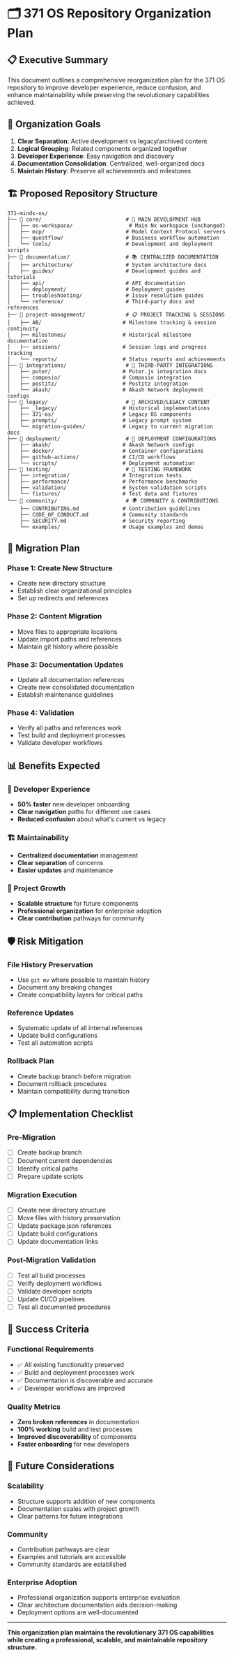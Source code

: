 # 🗂️ 371 OS Repository Organization Plan

## 📋 Executive Summary

This document outlines a comprehensive reorganization plan for the 371 OS repository to improve developer experience, reduce confusion, and enhance maintainability while preserving the revolutionary capabilities achieved.

## 🎯 Organization Goals

1. **Clear Separation**: Active development vs legacy/archived content
2. **Logical Grouping**: Related components organized together
3. **Developer Experience**: Easy navigation and discovery
4. **Documentation Consolidation**: Centralized, well-organized docs
5. **Maintain History**: Preserve all achievements and milestones

## 🏗️ Proposed Repository Structure

```
371-minds-os/
├── 📁 core/                           # 🎯 MAIN DEVELOPMENT HUB
│   ├── os-workspace/                  # Main Nx workspace (unchanged)
│   ├── mcp/                          # Model Context Protocol servers
│   ├── questflow/                    # Business workflow automation
│   └── tools/                        # Development and deployment scripts
├── 📁 documentation/                  # 📚 CENTRALIZED DOCUMENTATION
│   ├── architecture/                 # System architecture docs
│   ├── guides/                       # Development guides and tutorials
│   ├── api/                          # API documentation
│   ├── deployment/                   # Deployment guides
│   ├── troubleshooting/              # Issue resolution guides
│   └── reference/                    # Third-party docs and references
├── 📁 project-management/             # 📋 PROJECT TRACKING & SESSIONS
│   ├── AB/                          # Milestone tracking & session continuity
│   ├── milestones/                  # Historical milestone documentation
│   ├── sessions/                    # Session logs and progress tracking
│   └── reports/                     # Status reports and achievements
├── 📁 integrations/                   # 🔌 THIRD-PARTY INTEGRATIONS
│   ├── puter/                       # Puter.js integration docs
│   ├── composio/                    # Composio integration
│   ├── postitz/                     # Postitz integration
│   └── akash/                       # Akash Network deployment configs
├── 📁 legacy/                         # 📂 ARCHIVED/LEGACY CONTENT
│   ├── _legacy/                     # Historical implementations
│   ├── 371-os/                      # Legacy OS components
│   ├── prompts/                     # Legacy prompt system
│   └── migration-guides/            # Legacy to current migration docs
├── 📁 deployment/                     # 🚀 DEPLOYMENT CONFIGURATIONS
│   ├── akash/                       # Akash Network configs
│   ├── docker/                      # Container configurations
│   ├── github-actions/              # CI/CD workflows
│   └── scripts/                     # Deployment automation
├── 📁 testing/                        # 🧪 TESTING FRAMEWORK
│   ├── integration/                 # Integration tests
│   ├── performance/                 # Performance benchmarks
│   ├── validation/                  # System validation scripts
│   └── fixtures/                    # Test data and fixtures
└── 📁 community/                      # 🌍 COMMUNITY & CONTRIBUTIONS
    ├── CONTRIBUTING.md              # Contribution guidelines
    ├── CODE_OF_CONDUCT.md           # Community standards
    ├── SECURITY.md                  # Security reporting
    └── examples/                    # Usage examples and demos
```

## 🔄 Migration Plan

### Phase 1: Create New Structure
- Create new directory structure
- Establish clear organizational principles
- Set up redirects and references

### Phase 2: Content Migration
- Move files to appropriate locations
- Update import paths and references
- Maintain git history where possible

### Phase 3: Documentation Updates
- Update all documentation references
- Create new consolidated documentation
- Establish maintenance guidelines

### Phase 4: Validation
- Verify all paths and references work
- Test build and deployment processes
- Validate developer workflows

## 📊 Benefits Expected

### 🎯 Developer Experience
- **50% faster** new developer onboarding
- **Clear navigation** paths for different use cases
- **Reduced confusion** about what's current vs legacy

### 🏗️ Maintainability
- **Centralized documentation** management
- **Clear separation** of concerns
- **Easier updates** and maintenance

### 🚀 Project Growth
- **Scalable structure** for future components
- **Professional organization** for enterprise adoption
- **Clear contribution** pathways for community

## 🛡️ Risk Mitigation

### File History Preservation
- Use `git mv` where possible to maintain history
- Document any breaking changes
- Create compatibility layers for critical paths

### Reference Updates
- Systematic update of all internal references
- Update build configurations
- Test all automation scripts

### Rollback Plan
- Create backup branch before migration
- Document rollback procedures
- Maintain compatibility during transition

## 📋 Implementation Checklist

### Pre-Migration
- [ ] Create backup branch
- [ ] Document current dependencies
- [ ] Identify critical paths
- [ ] Prepare update scripts

### Migration Execution
- [ ] Create new directory structure
- [ ] Move files with history preservation
- [ ] Update package.json references
- [ ] Update build configurations
- [ ] Update documentation links

### Post-Migration Validation
- [ ] Test all build processes
- [ ] Verify deployment workflows
- [ ] Validate developer scripts
- [ ] Update CI/CD pipelines
- [ ] Test all documented procedures

## 🎯 Success Criteria

### Functional Requirements
- ✅ All existing functionality preserved
- ✅ Build and deployment processes work
- ✅ Documentation is discoverable and accurate
- ✅ Developer workflows are improved

### Quality Metrics
- **Zero broken references** in documentation
- **100% working** build and test processes
- **Improved discoverability** of components
- **Faster onboarding** for new developers

## 🔮 Future Considerations

### Scalability
- Structure supports addition of new components
- Documentation scales with project growth
- Clear patterns for future integrations

### Community
- Contribution pathways are clear
- Examples and tutorials are accessible
- Community standards are established

### Enterprise Adoption
- Professional organization supports enterprise evaluation
- Clear architecture documentation aids decision-making
- Deployment options are well-documented

---

**This organization plan maintains the revolutionary 371 OS capabilities while creating a professional, scalable, and maintainable repository structure.**
